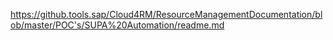 https://github.tools.sap/Cloud4RM/ResourceManagementDocumentation/blob/master/POC's/SUPA%20Automation/readme.md